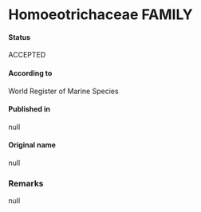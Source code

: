 # Homoeotrichaceae FAMILY

#### Status
ACCEPTED

#### According to
World Register of Marine Species

#### Published in
null

#### Original name
null

### Remarks
null